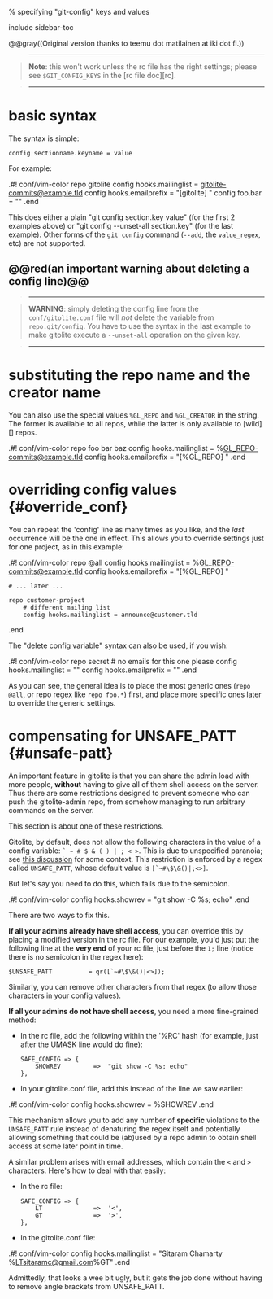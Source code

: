 <!-- options: toc -->

% specifying "git-config" keys and values

include sidebar-toc

@@gray((Original version thanks to teemu dot matilainen at iki dot fi.))

>   ----

>   **Note**: this won't work unless the rc file has the right settings;
>   please see `$GIT_CONFIG_KEYS` in the [rc file doc][rc].

>   ----

# basic syntax

The syntax is simple:

    config sectionname.keyname = value

For example:

.#! conf/vim-color
    repo gitolite
        config hooks.mailinglist = gitolite-commits@example.tld
        config hooks.emailprefix = "[gitolite] "
        config foo.bar = ""
.end

This does either a plain "git config section.key value" (for the first 2
examples above) or "git config --unset-all section.key" (for the last
example).  Other forms of the `git config` command (`--add`, the
`value_regex`, etc) are not supported.

## @@red(an important warning about **deleting** a config line)@@

>   ----

>   **WARNING**: simply deleting the config line from the `conf/gitolite.conf`
>   file will *not* delete the variable from `repo.git/config`.  You have to
>   use the syntax in the last example to make gitolite execute a
>   `--unset-all` operation on the given key.

>   ----

# substituting the repo name and the creator name

You can also use the special values `%GL_REPO` and `%GL_CREATOR` in the
string.  The former is available to all repos, while the latter is only
available to [wild][] repos.

.#! conf/vim-color
    repo foo bar baz
        config hooks.mailinglist = %GL_REPO-commits@example.tld
        config hooks.emailprefix = "[%GL_REPO] "
.end

# overriding config values {#override_conf}

You can repeat the 'config' line as many times as you like, and the *last*
occurrence will be the one in effect.  This allows you to override settings
just for one project, as in this example:

.#! conf/vim-color
    repo @all
        config hooks.mailinglist = %GL_REPO-commits@example.tld
        config hooks.emailprefix = "[%GL_REPO] "

    # ... later ...

    repo customer-project
        # different mailing list
        config hooks.mailinglist = announce@customer.tld
.end

The "delete config variable" syntax can also be used, if you wish:

.#! conf/vim-color
    repo secret     # no emails for this one please
        config hooks.mailinglist = ""
        config hooks.emailprefix = ""
.end

As you can see, the general idea is to place the most generic ones (`repo
@all`, or repo regex like `repo foo.*`) first, and place more specific ones
later to override the generic settings.

# compensating for UNSAFE\_PATT {#unsafe-patt}

An important feature in gitolite is that you can share the admin load with
more people, **without** having to give all of them shell access on the
server.  Thus there are some restrictions designed to prevent someone who can
push the gitolite-admin repo, from somehow managing to run arbitrary commands
on the server.

This section is about one of these restrictions.

Gitolite, by default, does not allow the following characters in the value of
a config variable: `` ` ~ # $ & ( ) | ; < > ``.  This is due to unspecified
paranoia; see [this discussion][ud] for some context.  This restriction is
enforced by a regex called `UNSAFE_PATT`, whose default value is
``[`~#\$\&()|;<>]``.

[ud]: https://groups.google.com/d/topic/gitolite/9WNsA-Axmg4/discussion

But let's say you need to do this, which fails due to the semicolon.

.#! conf/vim-color
    config hooks.showrev = "git show -C %s; echo"
.end

There are two ways to fix this.

**If all your admins already have shell access**, you can override this by
placing a modified version in the rc file.  For our example, you'd just put
the following line at the **very end** of your rc file, just before the `1;`
line (notice there is no semicolon in the regex here):

    $UNSAFE_PATT          = qr([`~#\$\&()|<>]);

Similarly, you can remove other characters from that regex (to allow those
characters in your config values).

**If all your admins do not have shell access**, you need a more fine-grained
method:

  * In the rc file, add the following within the '%RC' hash (for example, just
    after the UMASK line would do fine):

        SAFE_CONFIG => {
            SHOWREV         =>  "git show -C %s; echo"
        },

  * In your gitolite.conf file, add this instead of the line we saw earlier:

.#! conf/vim-color
        config hooks.showrev = %SHOWREV
.end

This mechanism allows you to add any number of **specific** violations to the
`UNSAFE_PATT` rule instead of denaturing the regex itself and potentially
allowing something that could be (ab)used by a repo admin to obtain shell
access at some later point in time.

A similar problem arises with email addresses, which contain the `<` and `>`
characters.  Here's how to deal with that easily:

  * In the rc file:

        SAFE_CONFIG => {
            LT              =>  '<',
            GT              =>  '>',
        },

  * In the gitolite.conf file:

.#! conf/vim-color
        config hooks.mailinglist = "Sitaram Chamarty %LTsitaramc@gmail.com%GT"
.end

Admittedly, that looks a wee bit ugly, but it gets the job done without having
to remove angle brackets from UNSAFE\_PATT.
